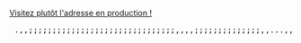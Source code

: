 [Visitez plutôt l'adresse en production !](https://mijkami.github.io)

<pre>
 .,,;;;;;;;;;;;;;;;;;;;;;;;;;;;;;;;,,,,;;;;;;;;;;;;;;,,...,,,;;,;;;;;;;;;;;;;;;;;;;;;;;;;,,;;;;;;;;;;;;;;;;;;;;;,'..,;;;;;;;;;;;;,'',;cooooodooc;;;;;;;;;;;;;;;;;;;;,...,;;;;;;;;;;;,,,;;;;;;;;;;;;;;;;;;;;,',;;;;;;;;;;;;;;;;;;;;;;;;;;;;;;;;;;;;;;;;;;;;;;;;;;;;;;;;;;;;;;;;;;::::::::::::::::::::::::' .,,;;;;;;;;;;;;;;;;;;;;;;;;;;;;;;;,,,,;;;,,;;;;;;,,,'...,,;;,;;;;;;;;;;;;;;;;;;;;;,;;;,,,,;;;;;;;;;;;;,,;;;;;;,....,,;;;;;;;;;;;,',;cooodooddoc;;;;;;;;;;;;;;;;;;;;'...,;;;;;;;;;;;,,,;;;;;;;;;;;;;;;;;;;;;,,,;;;;;;;;;;;;;;;;;;;;;;;;;;;;;;;;;;;;;;;;;;;;;;;;;;;;;;;;;;;;;;;;;::::::::::::::::::::::::' .,,;;;;;;;;;;;;;;;;;;;;;;,,,,,,;;;,,,,,,,,,,,,;,,,,'...,,,,;;,,,;;;;;;;;;;;;;;;;;,,;,,,,,;;;;;;;;;;;;;;;;,;,,'....',;;;;;;;;;;;,',;coooooddoodl;,;;;;;;;;;;;;;;;;;;'....,;;;;;;;;;;;,'',,;;;;;;;;;;;;;;;;;;;,,,,;;;;;;;;;;;;;;;;;;;;;;;;;;;;;;;;;;;;;;;;;;;;;;'',;;;;;;;;;;;;;;;:::::::::::::::::::::::' .,,;;;;;;;;;;;;;;;;,,,,;;,,,,,,;;;,,,,,,,,,,,;;,,,'...,,,,,,;,,,,,,,,,,,;;;;;;;;;;,,,',,;;;;;;;;;;;;;;;,,,,'......,,,,;;;;;;;;,',:looooooddoodo:,;;;;;;;;;;;;;;;;;,'....',;;;;;;;;;;;,'.',;;;;;;;;;;;;;;;;;;;,,,,;;;;;;;;;;;;;;;;;;;;;;;;;;;;;;;;;;;;;;;;;;;;;,.',;;;;;;;;;;;;;;::;::::::::::::::::::::' .,,,;;;;;;;;;;;;;;;;;;;;;;;;,,,,,,,,,,,,,,,,,;,,,....,,,,;;,,,,,,,,,,,,,,,;,,,,;;,,,,,,;;;;;;;;;;;;;,;;,,'.......',,,;;;;;;;;,'':loooooooooooool;;;;;;;;;;;;;;;;;;,,'....',,;;;;;;;;;;,...',,;;;;;;;;;;;;;;;;;;,,,,;;;;;;;;;;;;;;;;;;;;;;;;;;;;;;;;;;;;;;;;;;;;'.';;;;;;;;;;;;;;;;:::::::::::::::::::::' .,,,;;;;;;;;;;;;;;;;;;;;;;;;,,,,,,,,,,,,,,,,,,,,....,,,,;;,,,,,,,,,,,,,,,,,,,,,,,;,',,;;;;;;;;;;;;;;,,,'.........,,,;;;;;;;;,',;loooooooooooooooc;;;;;;;;;;;;;;;;;;,''....',,;;;;;;;;;;,'....',;;;;;;;;;;;;;;;;;;,'',;;;;;;;;;;;;;;;;;;;;;;;;;;;;;;;;;;;;;;;;;;,..';;;;;;;;;;;;;;;:::::::::::::::::::::' .,,,;;;;;;;;;;;;;;;;;;;;;;;;,,,,,,,,,,,,;,,,;,,....',,,,,,,,,,,,,,,,,,,,,,,,,,,,,''',,,;;;;;;;;;;;,,,'........''',,,;;;;;;;;'';cooooooooooooooodl;;;;;;;;;;;;;;;;;;,','....',;;;;;;;;;;;,'.....',,;;;;;;;;;;;;;;;;,'',,;;;;;;;;;;;;;;;;;;;;;;;;;;;;;;;;;;;;;;;;,...,;;;;;;;;;;;;;;;;:::::::::::::::::::' .,,,;;;;;;;;;;;;;;;;;;;;;;;;,,,,,,,,,,,,,,,;,'....',,,,,,,,,,,;,;;;;;;,,,,,,,,,'..',,,;;;,;;;;;,;;,'........',,'',;;;;;;;;;,';cooooooooooooooooooc;;;;;;;;;;;;;;;;;,,,,.....',;;;;;;;;;;;,,.......',,;;;;;;;;;;;;;;,'.',,;;;;;;;;;;;;;;;;;;;;;;;;;;;;;;;;;;;;;;;'...,;;;;;;;;;;;;;;;;::::::::::::::::::' .,,,;;;;;;;;;;;;;;;;;,,,;;;;,,,,,,,,,,,,,,,,,.....,,,,,,,,,,,,,,,,,,,,,,;,,,,'....,,,,,;;;;;;;;;,,'.......',,;;,,,,;;;;;;;,';cloooooooddddoooooooo:;;;;;;;;;;;;;;;;,,;;,......,,;;;;;;;;;;,,'........',;;;;;;;;;;;;;;'..',;;;;;;;;;;;;;;;;;;;;;;;;;;;;;;;;;;;;;;'...,;;;;;;;;;;;;;;;;::::::::::::::::::' .,,;;;;;;;;;;;;;;;;;;;,,,,,,,,;,,,,,,,,,,,,,.....',,,,,,,,,,,,,,,,,,,,,,,,,'.....',;,,,,;;;;;;;,'.......',,;:lc;,;;;;;;;;;',clooooooooodddddooooodl;;;;;;;;;;;;;;;;;,;:;,......,,;;;;;;;;,;;,'''.......',,,;;,;;;;;;;;,...',;;;;;;;;;;;;;;;;;;;;;;;;;;;;;;;;;;;;,...',;;;;;;;;;;;;;;;;;;:;;::::::::::::' .,,;;;;;;;;;;;;;;,,;;;,,,,,,,;;;,,,,,,,,,,,'.....,,,,,,,,,,,,,,,,,;;;;,,,,......',,;;,;;;,,;;,,........,,;clool;,;;;;;;;;,';loooooooooooodddoooodool;,,;;;;;;;;;;;;;,,cc:'......',;;;;;;;;;;;,,',,'.......',,,,,;;;;;;;,'...',;;;;;;;;;;;;;;;;;;;;;;;;;;;;;;;;;;,....,;;;;;;;;;;;;;;;;;;;;;::::::::::::' .',,,,;;;;;;;;;;;,,,''',,,,,,;;;,,,,,,,,,,'.....',,,,,,,,,,,,,,,,,,,,;,,'.......,,,,,,,;;,;;,'.......',:clooool;,;;;;;;;;,;looooooooooooooooodddooddc;;;;;;;;;;;;;;;,,coc:,......',;;;;;;;;;;;;,',;,'........',,,;;;;;;;,'....,;;;;;;;;;;;;;;;;;;;;;;;;;;;;;;;;;,....',;;;;;;;;;;;;;;;;;;;;::::;;::::::' ...................'',,,;,,,,,;,,,,,,,,,,......,,,,,,,,,,,,,,,,,,,,,,,........',,,,;,,;;;;,'.......,;clooooool;,;;;;;;;,,coooooooooooooooooooddodddolc;;;;;;;;;;;;;;,:lol:,......',,;;;;;;;;;;;,,;:c:;'.......',,;;;;;;;,'....',;;;;;;;;;;;;;;;;;;;;;;;;;;;;;;;,.....,;;;;,,;;;;;;;;;;;;;;;;:::;::::::' . .........'',,;;;,,,,,,,,,,,,,,,,,......',,,,,,,,,,,,,,,;;,,;,'........',,,,,;;;,,;,'......';clooooooool;,;;;;;;;,:looooooooooooooooooodoodooddoc;;;;;;;;;;;;;,;coooc;'......',;;;;;;;;;;;;,;collc;'.......',,;;;;;,'.....,;;;;;;;;;;;;;;;;;;;;;;;;;;;;;;,.....,;;;;,',;;;;;;;;;;;;;;;;:::::::::' .........''',,;;;;;;;;;,,,,,,,,,,,,,,,,'......',,,,,,,,,,,,,,,,,,,,'.......''',,,,,,,;,,,'......;clooooooooool;,;;;;;;,;looooooooooooooooooddddoddoooooc;,;;;;;;;;;;;,;loool:,......',,;;;;;;;;;;;,,:loool:,........,,;;;;,'.....',;;;;;;;;;;;;;;;;;;;;;;;;;;;;,.....,;;;;'.';;;;;;;;;;;;;;::;;:::::::' .''',,,,,;;;;;;;;;;;;;;,,,,,,,,,,,,,,,,,.......,,,,,,,,,,,,,,,,,,,,........,'',,,,,,,,,;,'.....':looooooooooooo:,,;;;;,,:oooooooooooooooooooddddooddooodoc;,;;;;;;;;;;,,coooool;.......',,;;;;;;;;;;;,;clooooc;'.......,,;;;,'......,,;;;;;;;;;;;;;;;;;;;;;;;;;;,.....,;;;;'..,;;;;;;;,;;;;;,;;:;;;;;;,. .,;,,,,,,;;;;;;;,,,,,,,;,,,,,,,,,,,,,,''.... ..,,,,,,,,,,,,,;,,,,'........,,'',,,,,,,,;,'.....,clooooooooooooooc;,;;;;,,:ooooooooooooooooooooooodddddddoooc,,;;;;;;;;;;,;looooooc,.......',;;;;;;;;;;;,,''''''''.........',,,,.......',;;;;;;;;;;;;;;;;;;;;;;;;;'.....,;;;;'..,;;;;;;,',;,'....''''..... ...'',,,,,,,,,,,;;;;,,,,,,,,,,,'''.......... ..,,,,,,,,,,,,,,,,,'........,,,'';,,,,,,;,'.....',;;;,,,,,,,,,;;;;;,,;,;;,,:ooooooooooooooooooooooooooooodooooc;,;;;;;;;;;;,:looooool:'.......,;;;;;;;;;;;,'';::::::;,'.......',,'.......',,;;;;;;;;;;;;;;;;;;;;;;;'.....,;;;,...';;;;;;'..'.............. ..........''''''''''''.......... . ....',,,,,,,,,,,,,,,,'........,,:;',,,;,,;;,'.....,;::::::::;;;,,'.....',,,;,.',:clooooooooooooooooooooooooodddoddl;,;;;;;;;;;,,cooooc;'..........',,;;;;;;;;;;,;coooddddol:'.....',,'........,,;;;;;;;;;;;;;;;;;;;;;;'.....,;;,'...';;;;;'.................. . ................. .',,,,,,,,,,,,,,,'........,,:c;',,;,,,;,'....,cooooooooooooooooolll:;,;;;,......';clooooooooooooooodddddddoddodol:,,;;;;;;;;,;cl:,.....';;,......',,;;;;;;;;;,,:loodddoodo:'.....,,.........',;;;;;;;;;;;;;;;;;;;;,......,;;,....,;;;;'................... .',,,,,,,,,,,,,,'........',;cc;',;;,;;,,....;loooooooooooooooooooooo:,;;;,,;;'.....,coooooooooooooooddddddoddddddoc;,;;;;;;;;,'...';clooodoc;.......',,;;;;;;;;,;coodddddddl:'....,'.........',,;;;;;;;;;;;;;;;;;;,......,;;'....,;;;,.................... .',,,,,,,,,,,,,'.........,clol;,,;;;;;,'...;loooooooooooooooooooooool:,;;,;loolc;,...;coooooooooooooooddddddddddddol;;;;;;;;;,'';looddooddoool:'.......,,;;;;;;;,,:looddoddool,....''.........',,,;;;;;;;;;;;;;;;;'......,,'.....,;;,..................... .',,,,,,,,,,,,,........':loool;,;;;,,,'..'cloooooooooooooooooooooooooc;;;,;looolllc:,.':ooooooooooooooddddddddddddddoc;;;;;;;;,;cooooddddddddddoc;.......',,;;;;;;,;coooddddodo:'...'''........',;;;;;;;;;;;;;;;;,......',,......,;,...................... . .',,,,,,,,,,,,........':looooo:,;;;,,,..'coooooooooooooooooooooooooooo:;;,;looooc::clc:cloooooooooooodddddddddddoodddol:;;;;;;;,;looddddddoddddddolc;.......',,;;;;;,;lododoooooc'....''........',;;;;;;;;;;;;;;;'......''......',,....................... .....,,,,,,,,,,,'........;coooooo:,,;;;,'..coooooooooooooooooooooooooodool:;,;loooooc;;:cloooooooooddoooooddddddddddddddddoc;;;;;;;;:lodooodddddddddoodolc;'......',;;;;,;clooddddodl,....,'........',;;;;;;;;;;;;;,......''.......,,........................ . ..,,,,,,,,,,'........;cooooooo:,,;;;,..;looooooooooooooooooooooooooooddl:,,cooooool:;;cooooooooddoodddddooodddddddddddddooc;;;;;;,:ooodddddddoooddddddddoc;'.....',,;;,,;loddddoodl;...;;.........',;;;;;;;;;;;,'..............',......................... .',,,,,,,,,........,coooooooo:,,;;,'.;loooooooooolllllllllooooodoooooool;,:oooooool:;:ooooooooddooodddooooddddddddooddddddoc:;;;,,:loooddddoolccc:::::::::;,'......',;;,,;:cclooddl;..;c;.........,;;;;;;;;;;;'...............'.......................... ... . .. .',,,,,,,,'.......'clooooooool;,;;,.':::::::;;;;;;;;;;;;;;;;::::::ccllodl;;loooooooolloooooooododdoooooooddooooodddddddddoddol:;;;,:oolc::::;;;;;;;;;;;::::::;;,.....',,,'',,;::::ll,.,ll;.........,;;;;;;;;;,........................................... .. .... ..,,,,,,,,........:loooooooooo:,,;,.',,,,;;;;;;;;;;;;;;;;;;;;;;;,,,,;;;:::;:ooooooooooddooooooodddddddddddoooooodddddddddoodddol:;,;;;;;,;;;::::;::::;:::::::::::;,'....',,',;:;;;;:,.,lol'........';;;;;;;;,............................................ . ..',,,,,,,.......,loooooooll:;,',,,,;;;;;;;;;;;;;;;;;;;;;;;;;;;;;;;;;;;;;;,,;:cloooooodoooodoooddoooooooooddddddddodddddddddoooc:;,,'';:::::;;:::::::::::;;;;;;;;:::;;'...''',;;::::;,',:c;.........,;;;;;;,............................................. ..... .',,,,,,'.......cooooolc:;,,,;'''',;;,,''',,,,,,,,,,,,,,,,,,,,,,,;;;;;;;;:;;;;;;:clooooooodooodoooooooooodddddddddddddddoooc:;;;::;;'',;::;;;;;,,,,,,,,;;;;;;;;;;;,,,,,,'...',;:::;:;,,;;'.........,;;;;;,.............................................. . .......... .......',,,,,.......,loool:;,,;;;;;,'..',,,,,;;;;;;;;;;;;;;;;;;;;,,,,,,,,,,,;;;;;;;;;;;;;:looooooooooooooooooooooddddddddddoolc;;;;::;:::;;,,,,,;;;;,,;;;;;;;;;;;;;;;;;;;;;;;;;,'.'';;:;::;;::;.........,,;;;'............................................... . .... ............ ....... ..,,,,'.......;oolc;,,;;;;;,,,'.';;;;,,,'',,,,,,,,,,,','','',,,,;;;;;;,,,,,,;;;;;;;;;;cloooooooooooooooddooooddddddoolc;;;::;;;;;;,,,,;;;;;;;,,,,,,,,,,,,,,,,,,,,,,,,,;;;;;;,'',,;;::;:::,........,,;,'................................................ ............. ..... .... ...... ...,,,'.......:lc;,,;;;;,,',;;,,,,',,''''''''''''''''''''''''''','',,,,;;;;,,,,;;;;;;;;;cloooooooooooooooooodddoddooc;;;;;;;;;;,,,;;;;;,,,,,,,,,,,,,,,,,,,,,,,,'''',,,,,,,,,,,,;;;,,;;:::,........,,,................................................... .......................... .. ......... .',,'......'::,,;;;;,,,,,,,''',,',,,,;;;;;;:;::::::;;;;;;;;;,,,,,;,'''',,,;;;,,,;;;;;;,;coooooooooooooooooooooool:;;;;;;;;,,;;;;,,,,,,,,,,,,,,;;;;:::::::::::::;;;;;,,',,,,,,,;;;;,,;;:,.......,,'.........'.......................................;l;. .................... ........................,'.......,,,;;;;,,,,,'''',;:cllcccllloooollooooolclooolclooolodc;,,;;,'',,,;,,,;;;;;,;:oooooooooooooooooooooc;;;:;;;;,,;;;,,,,,;;;;::cllllcllllllcclllllcclllclolc:::;,,,,,,,,,;;,,;,......',.......:lloool:'.................................;::;. .. ...............',,'.. ...................,;;;;;''''.......',;;;,,',,'','',;::cc::::cccccccccccccccccccccccccccllc::::c:,'''',,,,,,;;;;;;:looooooddooooooooooc;;;;;;;,,,,,,,,,,;cccccllloooollooooollooodollooolodlccccllllcc;,,,,,,;,'.....''......'cooooddddoc,..............................'.... ......';:::;;:cldxxl;....................,cloooooool:,.......,;;;,'',,,''';::::::::::::::::::::::::::::::::::::::::::::::::;;,'''',,,,;;;;;;cooooooooooooddoooc;;;;;;,,,,,,,',;;:c::ccccccc::cccccccccccccccccccccccc::::cccc:::cc;,,,,,'.....',,.....'coollllodddo:.................................. ..';codddoddxxkkxl,....................,cooolcccclooo:.......';;,'.',''';::::::::::::::::::::::::::::::::::::::::cc::clllllccc:;,''',,,,;;;;;coooooooooooooool;;;;;;,,,,,,'',;::::::::::::::::::::::::::::::::::::::::ccccccccc:cc:;,,,,'....,;:;......;:;,,,;:loddo:.................................. .:ldddooodxkkkOxl,.....................;loolc;,,,,,:lo:.......';,'.','.,clloooooooolcclllloooolloooollccloolcloollodlccccccccc::::;,''''',;;;,;loooooooooooool:;;;;;,'',,,;:cclllllllccccccllllcclllllcccllllccllcclllclolllllllc::::;,,,'..',;::;......',;;;;;;:loodo;................................ ;dooodxxxkkkkko;......................:lool:,,;,,,,,;c;........,'.','';;:cccllcclllcccccccllllccllllcccccllcclllllolc:::::::::::clc:c;,,'',;;;;coooooooooooooc;;;;;,'',,';loooooooooolclllloooollooooolcloooollooolodoc:::::::::::::::c:,..'',;:;'......';;;;;;;;:ldddl,............................... ,odxkkkkkkkkx:.......................;lool:;,,;,,,,,,,.........'..''';;:::::::::::::::::::::::::::::::::::::::::::c:::::cclllcccodoclc;'''.,;;;:loooooooooool:;;;;,'','',::::::::::::::::c:::::::::cc:::cc::c:::cccclc::cllllllcclolllllc,;;'';:;.......,;;;;;;;;;coddo:............................... :xxkxkkkkkko;.......................'coooc,,,,,,,,,,,,...........''.,;;;;;;:;;::;;::::;::;:;::;:::;;:::::;::::::::::::::::::::::ccc::::;''',;;;;coooooooooooc;;;;;'','';;:::::::::::::::::::::::::::::::::::::::::::::::cclllllccldoccccc;,,,.','.......,;;;;;;;;;:oddd:..........................,;'.. :xxxxxkkkxl'...................,:loccoooo:,;;;,,,,,,,,......',,''',:llloollooooooolccccllloooolllooolcclooolcloollool::cc::::::::::::cc:,,,,,;,'',,,;;;;,,,,'',;;'',,,::ccccccccccccc::cccccccccccccccc:cccccccccccllc::::::::::::::::cccc,,,',,,,'''''''',;;;;;;;:loddc.......................,:c;.... :xxxxxxkkl'..............';codk0000xloooo:;;;;,,,,,,,,......',,''',:cccccccllllllcc:::ccccllllccccllcccllllcccllclllcccccccccc::::::cccc:,,,,,.........'..'....,,',,;clloolloooooooolcccllloooollooooolclooollloollodlcllllllllc:::::ccccc;,,,,;;;;;,;:;;,,,;;;:cccloodc....................';lo:'..... :xxxkkkxc'...........':ldk0K000000Odoooool:;;;;,;;:ccc,.....',,'''',,,,,,,,,,,,,,,,,;,;;;;;;;;;;;;;;;::;::;::::::::::;;;;;;;;;;;;;;:::::;,''''.........'''.....,,',',;::::;:::;;;;;;;;;;;;;;;;;;;;,;,,,,,,,,,,,,,,,;;,,,,,,,,,,,''''',,,,,'',,,;;;;;,,;;;,,;;:clooooddo;................';;clol,....... :xxkkkko'.........':dk00K00K00000K0doodoool:;;;;cloooo:.....',,''.............................................'..'''''',,,,,,,'''.'','',,'''''.................,,,'....'....................................................................,,',,,;;,,;,,,;cccccccclool'.............,,;:c:;;;'........ :kkkkkd;.......':ok0000KK00KK0KK0K0xoooddooolllloooooo:......,,','..;:::;:::::;::;,'',;;;;::;;,;::;;;'',;;:,',;;,;::,..'''''''.....''''''..'''.....'...........,,,'....'..''.'...................'.................',...',;,,;;'....''''''..,'............';::ccccccc:,................................ :kkkkx:......'cxO000KKKKKKKKKKKK000xooddddoddoooooooooc'.....,,','..',,,,,,,;,,;;,,'',,,,,;;;,,,,,;;,'',;;;,',;;,;::,............''''''''..,''.........'.......,,,'..,:c::cc:ccc:cc:;,,::;;:cc:;:c:cc:,,:ccc:,;cc;;cl;............''''''''..,.................'''',;,;:;,.............................. :kkkOd,....'cxO000KK0KKKKKKKKKKK00Kkooddddooooooooooool;.....',.',.........'.....................................'''..............'''''''.''''.....'.....'''...,,,'...........'''''.'..''.''.''.''.'''..'''''.'''.',,'..............''''''.''........................,:ccc:,..............';c;......... cOOOkc....;d0000000K0KKKKKKKKKKK00K0dloddddooooooooooool'.....,'.''.........................................................''..'''''''''.'','.................,,',................................................................''''''..,...............'',;;:cc;...';cll:,',;;;;;,:c:cclc,......... cOO0d;..,lO00000K00K0KKKKKKKKKK0000Oxllooddooddoooooooooc,....,,..,'.....,;,,,,;;;;,',,,,,;,;,',;,;,,'';;,;'.,;,,,:;'.......''.........'.',,,'.............''..,,.',...............................................''........','..'''.''..,'.............:looodddl;.....,::clc:cloooccolccll:.......... cO0Oo'.;d00000KKK0KKKKKKK0KK000OOkxoc;:lodoooooooooooooooolc,',,...''....,:::::cccc;,;::::c:::;::::c:,;cccc;,;c:;:c:;;;;;;;;;;,....''','.'',;'.................,;'','.....,c::::::cc:,,:;;;::::;;:::::,,:::c:,;::;;cl;''''''''''.........','''.,;;;;;:::looodddoc'.......;c:cll::clllolc:cll;.........,' cO0Ol':x00000K0KKKKKKKK00000OOkdl:,,:ddolooooooodoooooooodoolc;,'...,'.....',,,;;,;;,,,,,,;;,'....',,',,,'',,,',''''.,,,,,,,,,'.....''.',..,;'.................';,.',......''''''''''.''''',,,''''''''''''',''''''';;,;::;:::::;'...','.,'.,;;:loddddddoloodddl;..........cl::ll:;cllc::::ll,.......':o: cO0Oc:x0000K00K000KK0000OOOxdl;'',cdO0Okooooooooooooooooooooooc,''...''....'clccccllclccc;:l;'....',,',,,'',,,,,'......................'..',,'',,''''''''''',;,',,'.',.......,;;;;;::;:;;:;;c:,....',,,,,,,',,,,,,.....................''.',,:loooddoolloodol:'...........'cc::ll::c:;;;;:lc'......;odd: cO00ooO00000000000000OOOxoc;'.':okOO0OOOOdlloddoolloooooooooooo:'......''...'',:::c::cclc,:c;...........................',,,,;,......''..',,',::cccccccccccccccc;,,'..''.....,;;;;;:c:cc:c;;c;'.........''..''''''.......',,;,,,'....''..'';clododdollloddo:'..............;c:;:lc;,;;;;;:c;.....;ldddd:. cO00kk00000000000OOOkxoc;'..,cdOOOO000000Oxoloodoolllooooooooool,........'''...::;;;;:::;;:l;.......''.......'''..........',,,,.....''..'',;:loooooooooooooooooooc;,...''.......:c:c::cccc::c:'......'.........'''.......';:cccc,..','.....:ooodolllloddoc,................'::c:clc,,,,;;cc'...;loddddx:. cO00000000000OOOOkdl:,'.',cdkO0000000000000Oxolooooollllooooooooc,','......''''',,::::c::''''.....................................''...',;:loooooooooooooooooooooooc;'...'''..,;ccc:ccccc:;;;,'................''..........'',''''''......,llllllloodooc,......''..........,::;,:ll;',,,;c:..,codddddxxc. c000000000OOkxxoc;,...;cdkO00O000000000000000Oxolloodoolllloooooo:,,,,''......''',,,'',,,................'.....................''.....';:loooooooooooooooooooooodddooc;'...'',;;;:::c::ccc;....'''.............................''.....''..;clllooddol:;,''......',,,.......:ooc;:cl:'',,;c;,codddddxxxxc. c0O000OOkxxoc:,'..';ldkO00O00000000000000000000Odc:loooooolllllllc,',,,,,'.........''''....................................'''.......,:loooooooooooooooooooooooodooddool:,'..''''''.......................................''''......',;'.,loddoodol:;,;;;;,,'....',;;'.....coddl:clc'',,:llodddddddxxxxc. cOOOkkxdlc;,...,:lxO0000000000000000000000000000Ooccclooooooooollc,',,,,,..............''''''''.....................'''''.........';cloooooooooooooooooooooooooodddoooooool:,'....''''''''..........................'''''''.......',,,,',cooooooc:,,;;;;;;;;;,'...';;;,...;loddl:clc;,;,cddddddddddxxxxc. :kxdol:,'..,:ldkO0000000000000000000000000000000Odloolccloooooooooc,,;:c:,,'''...................'''''''''''''''''''..........';:cloooooooooooooooooooooooooooooooooooooooooolc:;,.....''''''''''''''''''''''''''''''.............',,;'':oooolc;,,;;;;;;;;;;;;;,...,;;:,..codddo:clc:lollcldddddddxxxxxc. ,lc;''.':ldkO0000000000000000000000000000000000O0kolddolccclooooooo:,;cllc:::::;;;;,,'''...............................',;::cllooooooooooooooooooooooooooooooodoooooooooodooodoooolc:;,''..................................'',,;;;;;;,';lolc;,,,;;;;;;;;;;;;;;;;,..,;clc';oddddoccll:ldddollloddoloddxxc. .'',:ldkO00000000000000000000000000000000000000000xloooooolccllooool;,:lolc::c:::::::::::::;;;;;;;,,,''''''''',,;::cclllooooooooooooooooooooooooooooooooooooodddoooooooodoooodoooooooooolllcc:;;;,,,,,,,,,,,;;;;;;;;;;;::::::::c:cc:;'',;,,,,;;;;;;;;;;;;;;;;;;;;'';:ldocldddddoccll:lddddddocclllxxddxc. 'ldkOO00000000000000000000000000000000000000000000koloodooooolcclllc;',cooolcc:::c:::::::::::::::::::::cc:::::clooooooooooooooooooooooooooooooooooooooooooooooooodoooooodooooooooooooooooooooolcccccccccccccccc:::::::c:::cc:::cclc;,.',,,;;;;;;;;;;;;;;;;;;;;;;;;;:lodddddddddoccll:lddddddxdooclO0kdd:. cOOO0000000000000000000000000000000000000000000000Odlodddoooooooll:;,'';loooolccc::cc::::::::::::::::::::::cccloooooooooooooooooooooooooooooooooooooooooooooooooooooooooooooooooooooooooodooodoollcccc::::ccc:::ccccccc::::ccclloo:,'',;;;;;;;;;;;;;;;;;;;;;;;;;;;;coddddddddddo:clc:lddddddxxxdld000Ox; cOOOO0000000000000000000000000000000000000000000000xlodoooooooooool:;'.,:loooooollccccccccccc::ccccccccccllloooooooooooooooooooooooooooooooooooooooooooooooooooooooooooooooooooooooooooooooooooooooollcccccccccccccccccccclllooooc;'',;;;;;;;;;;;;;;;;;;;;;;;;;;;;:ldddddddddddl:clc:oddddxxddxdok00000l. cOOOO0000000000000000000000000000000000000000000000Odooooooooooooooc;,'';cooooooooooooooollllllllllooooooooooooooddoooooooooooooooooooooooooooooooooooooooooooooooooooooooooooooooooooodoooddoooooooooooooooooooooooooooooodooool:,',;;;;;;;;;;;;;;;;;;;;;;;;;;;;:lodddddddddddl:clc:oddddddxxxddO00K0Ko. cOOOO00000000000000000000000000000000000000000000O00xloooooooooooool;;,'';cooooooooooooooooooooooooooooooooooooooooooooooooooooooooooooooooooooooooooooooooooooooooooooooooooooooooooooooooooooooooooooooooooooodoooooooodoooool:,'';;;;;;;;;;;;;;;;;;;;;;;;;;;;:loddddddddddddl:clc:odddxddxxdox0KK00Ko. cOOOO00000000000000000000000000000000000000000000O00kllooooooooooool:;;'.,;loooooooooooooooooooooooooooooooooooooooooooooooooooooooooooooooooooooooooooooooooooooooooooooooooooooooooooooooooooooooooooooooooooddooooooooooooolc;'',;;;;;;;;;;;;;;;;;;;;;;;;;;;;codddddddddddddl:clc:odddddxxxdok00K0KKo. cOOOO00000000000000000000000000000000000000000000000Odloooooooooooooc;;,'',:looooooooooooooooooooooooooooooooooooooooooooooooooooooooooooooooooooooooooooooooooooooooooooooooooooooooooooooooooooooooooooddoooodddooooodooooolc;'',;;;;;;;;;;;;;;;;;;;;;;;;;;;;coddddddddddddddl:clc:oddddddxdox000K0KKo. cOOOO000000000000000000000000000000000000000000000000kooooooooooooool:;;,'';:loooooooooooooooooooooooooooooooooooooooooooooooooooooooooooooooooooooooooooooooooooooooooooooooooooooooooooooooooooooooooooooooooodooooooooooolc;,',;;,,;;;;;;;;;;;;;;;;;;;;;;;;codddddddddddddddl:clc:oddddddxddO00KKKKKo. cOOO0000000000000000000000000000000000000000000000000Odloooooooooooooc;;;''';:looooooooooooooooooooooooooooooooooooooooooooooooooooooooooooooooooooooooooooooooooooooooooooooooooooooooooooooooooooooooooooooooodoooooodooooc;,'',;;,;;,;;;;;;;;;;;;;;;;;;;;;coodddddddddddddddl:cl::odddxdddox0000KKKKo. cOO000000000000000000000000000000000000000000000000000xlldoooooooooool:;;,,',;:looooooooooooooooooooooooooooooooooooooooooooooooooooooooooooooooooooooooooooooooooooooooooooooooooooooooooooooooooooooooooooooooooooooooool:;,',,;;,;;;,;;;;;;;;;;;;;;;;;;;:codddddddddddddddddl:cl:coddxddxdok0000KKKKo. cOO000000000000000000000000000000000000000000000000O00koloooooooooooooc;,;;''',:cooooooooooooooooooooooooooooooooooooooooooooooooooooooooooooooooooooooooooooooooooooooooooooooooooooooooooooooooooooooooooooooooooooooool:;,',,;;;;,,;;;;;;;;;;;;;;;;;;;;:loddddddddddddddddddl:ll:cdddddddox00000KKKKo. cOO0000000000000000000000000000000000000000000000000OOOdloodooooooooool:;;;,,'',;cloooooooooooooooooooooooooooooooooooooooooooooooooooooooooooooooooooooooooooooooooooooooooooooooooooooooooooooooooooooooooooooooooooool:;,',,;,,,;,,;;;;;;;;;;;;;;;;;;;:lodddddddddddddddddddccll:cddddddoxO000KKKKKKo. cOOO0000000000000000000000000000000000000000000000000O0koldooooooooooooc;;;;;,'',;:loooooooooooooooooooooooooooooooooooooooooooooooooooooooooooooooooooooooooooooooooooooooooooooooooooooooooooooooooooooooooooooooooooc:,'',;;;;,,,;;;;;;;;;;;;;;;;;;;;:loddddddddddddddddddddccll:cdddddodk000KKKKK0Ko. cOOO00000000000000000000000000000000000000000000000000OOdlodoooooooooool:;;;;;,'.',;clooooooooooooooooooooooooooooooooooooooooooooooooooooooooooooooooooooooooooooooooooooooooooooooooooooooooooooooooooooooooooooooolc;,'',;;;,;;,,;;;;;;;;;;;;;;;;;;;:loddddddddddddddddddddoccll:ldddddok0000KKKKK0Ko. cOOO0000000000000000000000000000000000000000000000000000xlloooooooooooool:;;,,,,,'.,;:clooooooooooooooooooooooooooooooooooooooooooooooooooooooooooooooooooooooooooooooooooooooooooooooooooooooooooooooooooooooooooool:;,',,;;;;;;;;;;;;;;;;;;;;;;;;;;;clodddddddddddddddddddddocllccoddxdlx000000KKKK0Ko. cOOO00000000000000000000000000000000000000000000000000O0Oolooooooooooooooc;,;;;,,,''',;:looooooooooooooooooooooooooooooooooooooooooooooooooooooooooooooooooooooooooooooooooooooooooooooooooooooooooooooooooooooooool:,'',,;;,,,,,;;;;;;;;;;;;;;;;;;;;cooddddddddddddddddddddddlcloccodddodO000000KKK00Ko. cOOO00000000000000000000000000000000000000000000000000000koooooooooooooool:;;;,,,,,,''',;:loooooooooooooooooooooooooooooooooooooooooooooooooooooooooooooooooooooooooooooooooooooooooooooooooooooooooooooooooooooolc;'',,;;;,,,,,,;;;;;;;;;;;;;;;;;;:cododdddddddddddddddddddddlcloccoddodO0000000KKK00Ko. cOOO00000000000000000000000000000000000000000000000000000Odlooooooooooooool:;;,,,,,,,,'''';:clooooooooooooooooooooooooooooooooooooooooooooooooooooooooooooooooooooooooooooooooooooooooooooooooooooooooooooooooooc;'',,;;;;;,,,,,;;;;;;;;;;;;;;;;;;cloddddddddddddddddddddddddoccllclddodk000000KKKKK000l. cOOO0000000000000000000000000000000000000000000000000000O0xlldoooooooooooooc;;;;,,,,,,,,,''',:cllooooooooooooooooooooooooooooooooooooooooooooooddoooooooooooooooooooooooooooooooooooooooooooooooooooooooooooool:,'',;,,;,,,;,,,,;;;;;;;;;;;;;;;;:coddddddddddddddddddddddddddo:cllcldodk000K00K00KKK000l. cOOO0000000000000000000000000000000000000000000000000000O0Odlooooooooooooool:;;;,;;;,,,,,,,'.',;:llooooooooooooooooooooooooooooooooooooooooooolcc:::::::::;;;:::::clooooooooooooooooooooooooooooooooooooooool:,',,,;;,,,,,;;;;;;;;;;;;;;;;;;;;:clodddddddddddddddddddddddddddl:lllclodk0000K00K00KKKK0Oc. cOOOO0000000000000000000000000000000000000000000000000000O0kolooooooooooooool:;;;;;,,,,,,,,,,'''',:clooooooooooooooooooooooooooooooooooooool:;;,,;;;;;;;;;;;;;;;;,,,;cooooooooooooooooooooooooooooooooooool:,',,,,;;,,,,,,,,,,,;;;;;;;;;;;;;;:looddddddddddddddddddddddddddddccllc:ldk00000000000KKK00Oc. cOOOO000000000000000000000000000000000O00000000000000000000Oxloooooooooooooooc:;;;;,,,,,,,,;,,,,'''';:clooooooooooooooooooooooooooooooooool;,;;;;;;;;;;;;;;;;;;;;;;;,,:oooooooooooooooooooooooooooooooooc:;,,;,,,,,,,,,,,,,,,,;;;;;;;;;;;;;;cloddddddddddddddddddddddddddddddccll:;lk0000000000KKK0K0OOc. cOOOO00000000000000000000000000000000000000000000000000O0O00Odooooooooooooooooc;;;;,,,,,,,,,,,,,,,,''',;:lloooooooooooooooooooooooooooooooc;;;;;;;;;;;;;;;;;;;;;;;;;;,;loooooooooooooooooooooooooooooc:;,,,;,,,,,,,,,,,,,,,,,,,,,;;;;;;;;;:cooddddddddddddddddddddddddddddddoclll:ck00000000000KK0KK0Okc. cOOOOO0000000000000000000000000000000000000000000000000O0OO00koloooooooooooooooc;;;;,,,,,,,,,,,,,,,,,,''',;cllooooooooooooooooooooooooooooc;;;;;;;;;;;;;;;;;;;;;;;;;,,:looooooooooooooooooooooooool:;,,,,,;,,;,,,,,,,,,,,,,,,,;;;;;;;;;;;cloooddddddddddddddddddddddddddddddlclllcx000000000000000K0Okkc. cOOOOO000000000000000000000000000000000000000000000O00OOO0OO0Oxoodooooooooooooooc;;;;,,,,,,,,,,,,,,,,,,,,''',;cllooooooooooooooooooooooooooc:;;;;;;;;;:::::::::::::::coooooooooooooooooooooooool:;,,,,;,,,,,,,,,,,,,,,,,,,,,,;;;;;;;;;;:lodooddddddddddddddddddddddddddddddoccllllk000000000000K00K0Okkc. cOOOOO0000000000000000000000000000000000000000000O0OOOOOOO0000Oxoooooooooooooooooc;,;,,,,,,,,,,,,,,,,,,,,,,,''',;:loooooooooooooooooooooooooolllllooooooooooooooooooooooooooooooooooooooooool:;,,,,,,,,,,,,,,,,,,,,,,,;,,,,;;;;;;;;;;:cooodooddddddddddddddddddddddddddddddoccllldO00000000000000000kkkc. cOOOOOO000OO0000000000000000000000000000000000OO0OO00OOO00O0000Oxlooooooooooooooooc:;;,,,,,,,,,,,,,,,,,,,,,,,,,,'',;cloooooooooooooooooooooooooooooooooooooooooooooooooooooooooooooooooooc:;,,,,,,,,,,,,,,,,,,,,,,,,,,,,,,,,,,;;,;;:cloooooddddddddddddddddddddddddddddddddl:lllcd00000000000000000Okkkc. cOOOOOO00OkkO0000000000000OOO0000000000000000OOO00OOOxxOO0OO0OOOOxlloooooooooooooool:;;;,,,,,,,,,,,,,,,,,,,,,,,,,,,,,;:cloooooooooooooooooooooooooooooooooooooooooooooooooooooooooooolc:,,,,,,,,,,,,,,,,,,,,,,,,,,,,,,,,,,,;,,,;;:cooooooooddoddddddddddddddddddddddddddddolcllccx00000000000000000kkkkc. cOOOOOOO00kkO00000000000000OOO000000OO00000000OOO0OOOxoxOOOO000O0Oxolooooooooooooooolc:;;,,,,,,,,,,,,,,,,,,,,,,,,,,,,,,,;;:clooooooooooooooooooooooooooooooooooooooooooooooooooooolc;,,,,,,,,,,,,,,,,,,,,,,,,,,,,,,,,,,,,,,,,;;:cloooddooooddddddddddddddddddddddddddddddoc:cllclk000000000000K000Okkkkc. cOOOOO0000kxOOO0000000000000OO000000OO00000000O0OOOO0kddkOOOO0O0000koloooooooooooooooolc;;,,,;;,,,,,,,,,,,,,,,,,,,,,,,,,,,,,,;clloooooooooooooooooooooooooooooooooooooooooooooolc;,,,,,,,,,,,,,,,,,,,,,,,,,,,,,,,,,,,,,,,,,;;:looddodddodddddddddddddddddddddddddddddddoooollllldO000000000000000Okkkxkc. cOOOOOO0OOkdkO00000000000000OO000000OOO0000000OOO0OO0OdoxkOOOOOOOOOOOdllooooooooooooooool:;;,,;,,,,,,,,,,,,,,,,,,,,,,,,,,,,,,,',,:clooooooooooooooooooooooooooooooooooooooolc:;,,,,,,,,,,,,,,,,,,,,,,,,,,,,,,,,,,,,,,,,,,;;:looooodoododddddddddddddddddddddddddddddddooxkocllcok0000000000000000kkkkkkc. cOOOOOO0O0kdkOOOO00000000000OO000000OOOOOOO00000O0OOOOxodxkOOOO00OO00Oxlclooooooooooooooool:;;;,,,,,,,,,,,,,,,,,,,,,,,,,,,,,,,,,,,',:clooooooooooooooooooooooooooooooooolc;,',,;,,,,,,,,,,,,,,,,,,,,,,,,,,,,,,,,;,,,,,,;:clooooooodoooddooodddddooddddddddddddddddddoook0xllolcdO000000000000000Okkkkkkc. cOOOOO0OO0kdxOOOO0000000000000000000000OOOOOO00000OO00xoodxOOOOOOOO0OOOko:cooooooooooooooooolc;;,,,,,,,,,,,,,,,,,,,,,,,,,,,,,,,,,,,,,',;:loooooooooooooooooooooooooolc:;,,,,,,,,,,,,,,,,,,,,,,,,,,,,,,,,,,,,,,,,,,,,;;:clooooooooooooooddoodoodddddddddddddddddddddoodO0Odlllccx000000000000000Okkxkkkkc. cOOOOOOOO0kddkOOO00O0000OO000O0000000000OOOOO0OO000O00kooddxOOOOOOO0OOO0Od:clooooooooooooooooolc:;;,,,,,,,,,,,,,,,,,,,,,,,,,,,,,,,,,,,,,',;:cloooooooooooooooooolcc:,,',,,,,,,,,,,,,,,,,,,,,,,,,,,,,,,,,,,,,,,,,,,;;clooooooooodooooooooodooodddddddddddddddddddddook00OxllllcoO00000000000000Okkkkxkkkc. cOOOOOOOOOkddkOOO00O000000000000000OOOOOOOOOOOOO000OO0OdodddxOOOOO000000OOkolllloooooooooooooooool:;;,,,,,,,,,,,,,,,,,,,,,,,,,,,,,,,,,,,,,,'';;:cllooooooollcc:;,,',,,,,,,,,,,,,,,,,,,,,,,,,,,,,,,,,,,,,,,,,,,,,;:clooooooooooooooooooddoooddoodddddddddddddddddoodO000kolllllk000000000000000Okxkkxxxkc. cOOOOOOOOOOddxOOO00O00000O000000000000OOOOOOOOOOO000OO0koddddxkOOOO00000O00Oxddollloooooooooooooooolc:;,,,,,,,,,,,,,,,,,,,,,,,,,,,,,,,,,,,,,,,,'',;;::::;;;,,'',,,,,,,,,,,,,,,,,,,,,,,,,,,,,,,,,,,,,,,,,,,,,,;;:loooooooooooooooooodoolllloododdddddddddddddddoloxO0000xllllcoO00000000000000Okkxxkkxxkl. cOOOOOO000OddxkOOOOOO00000000000OOOOOOOOOOOOOOOOOOO0OOOOdoddddxOOOOO00O000O00kdxkdoollooooooooooooooolc:;;,,,,,,,,,,,,,,,,,,,,,,,,,,,,,,,,,,,,,,,,,,,,,,,,,,,,,,,,,,,,,,,,,,,,,,,,,,,,,,,,,,,,,,,,,,,,,,,,,;:cloooooooooooooooddoolllllloodddddddddddddddddddoook00000kolllccx000000000000000kkxkxkkxkOo. cOOOOOOOO0OxodxOOOOOO0O0000000000OOOOOOOOOOOOOOOOOOOOOOOxldddddxkOOO0000O00000kxxOOkxoollooooooooooooooolc:;;,;,,,,,,,,,,,,,,,,,,,,,,,,,,,,,,,,,,,,,,,,,,,,,,,,,,,,,,,,,,,,,,,,,,,,,,,,,,,,,,,,,,,,,,,,,;:cloooooooooooooooodollclclooooooooooodddddddddddddooxO00000OoclllldO00000000000000Okxxkkkxxk0o. cOOOOO00OOOxodxkOO0O00OO00000O000OOOOOOOOOOOOOOOOOOOOOO0koodddddxkOOOOOO0000000OkdkO0Okxdollloooooooooooooolc:;;,,,;,,,,,,,,,,,,,,,,,,,,,,,,,,,,,,,,,,,,,,,,,,,,,,,,,,,,,,,,,,,,,,,,,,,,,,,,,,,,,;,,,;:clooooooooooooooooolcclccloooooooooooooodddddddddddolok0000000xllllclk00000000000000OkxxkkxxkkOKo. cOOOOO0000OxoddkOOOO00OOO000OO000OOOOOOOOOOOOOOOOOOOOOOOOdoddddddxkOOOO000000000OkxxOOO00Okxdolllooooooooooooolc:;;,,,,,,,,,,,,,,,,,,,,,,,,,,,,,,,,,,,,,,,,,,,,,,,,,,,,,,,,,,,,,,,,,,,,,,,,,,,,,,,;:clooooooooooooooooolccccloooooooooooooooooodddddddddooodk0000000OdllllcdO0000000000000OkxxxxxxkO00Ko. cOOOOOO000OxoddxkOOOOOOOO00OOOOOOOOOOOOOOOOOOOOOOOOOOOOOOkooddddddxkOOOO000O000000OxxkOO00000Okddolloooooooooooollc:;;;,,,,,,,,,,,,,,,,,,,,,,,,,,,,,,,,,,,,,,,,,,,,,,,,,,,,,,,,,,,,,,,,,,,,,,,,;;cllooooooooooooooolccllloooooooooodoooooooddddddddddddoooxO00000000dllllclk0000000000000OkxxxxxxkO000Ko. cOOOOOOOO00xodddkOOOO0OOO00OOOOOOOOOOOOOOOOOOOOOOOOOOOOOOOdodddddddxkOOOO000OO00O00OkkOO0OO000O00Okxdollooooooooooool:;;;;;;,,,,,,,,,,,,,,,,,,,,,,,,,,,,,,,,,,,,,,,,,,,,,,,,,,,,,,,,,,,,,,,,,;:lloooooooooooooolcccllooooooooooooooooddoooodddddddddddolok000000000Oolllclx0000000000000OkxxxxxxkO0000Ko. cOOOOOOOOOOxooddxkOOO00OO00OOOOOOOOOOOO0000000OOOOOOOOOOOOxodddddddddkOOO00000000000OOkkOO0OO0000O000Okxollloooooooooolc:;;;,,,,,,,,,,,,,,,,,,,,,,,,,,,,,,,,,,,,,,,,,,,,,,,,,,,,,,,,,,,,,;;:cloooooooooooollcccllooooooooooooooooooooddooodddddddddddolxO0000000000xllllcoO0000000000000OxxxxxxkO00000Ko. cOOOOOOOOO0koodddkOOOOOOO00OOOO0000000OOOOOOOOOOOOOOOOOOOOkoodddddddddxkOOOO0OOOO0OO00OkkkO00000000000000kxdlcloooooooooolc:;;,,,,,,,,,,,,,,,,,,,,,,,,,,,,,,,,,,,,,,,,,,,,,,,,,,,,,,,,;;:cloooooooooooolcccclloooooooooooooooooooooooddddddddddddoddooxO0000000000kolllclx0000000000000OkxxxxkO0000000Ko. cOOOOOOOOOOkoodddxOOOOOOO000OOO0000OOOOOOOOOOOOOOOOOOOOOOOOxoddddddddddxkOOOOO0OO0OO0000OxxkO000000000000O00Okdolllooooooooolc:;;,,,,,,,,,,,,,,,,,,,,,,,,,,,,,,,,,,,,,,,,,,,,,,,,,,;;:cloooooooooollc:cclloooooooooooooooooooooooooodddddodddododdoook00000000000Odclllcd0000000000000OkxxxxkO00000K00Ko. cOOOOOOOOO0OoodddxkOOOOOO0000O00OOOOOOOOOOOOOOOOOOOOOOOO0O0kdodddddddddddxkOOOOOO000000OOOkxkOO0000000000000000Okxolllooooooooolc:;;,,,,,,,,,,,,,,,,,,,,,,,,,,,,,,,,,,,,,,,,,,,,,;:clooooooooollcc:cllooooooooooooooooooooooooooooooddddooodddoddolxO000000000000xllllclO000000000000OkxxxxkO000000000Ko. cOOOOOOOOO0OdoddddxOOOOOO0000O00OOOOOOOOOOOOOOOOOOOOOOOOOOOOdlddddddddddddxkOOOOO0000OO00O0OkxkOO000000000000000OOOOkdolllodoooooolc:;;;,,,,,,,,,,,,,,,,,,,,,,,,,,,,,,,,,,,,,;;:cloooooooollcccclooooooooooooooooooooooooooooooooooooododdoooodolokO000000000000Oollllcd000000000000OkxxxkO00000000000Ko. cOOOOOOOOO0OxodddddkOOOOO0000OOOOOOOOOOOOOOOOOOOOOOOOO0OOOOOkoodddddddddddddxkOOOO00OOO000O0OOxxOOOO000000000000000000Okdollloooooooolc:;,,;;,,,,,,,,,,,,,,,,,,,,,,,,,,,,,;;:clooooooollcccclooooooooooooooooooooooooooooooooooooooooooooooddoolok00000000000000dclllcoO00000000000OkxxxkO000000000K00Ko. cOOOOOOOOOOOxodddddkOOOOO0000OOOOOOOOOOOOOOOO00OOOOOOOOOO0OOOdoddddddddddddddxkOOOOOOO00OOO000Okxk00O000000000000000O0000OOdccloooooooolc:;;;,,,,,,,,,,,,,,,,,,,,,,,,,,,,;:looooooool:::cooooooooooooooooooooooooooooooooooooooooooooooddooddoldO00000000000000Oocllllx00000000000Okxxxk00000000000000Ko. 
</pre>
